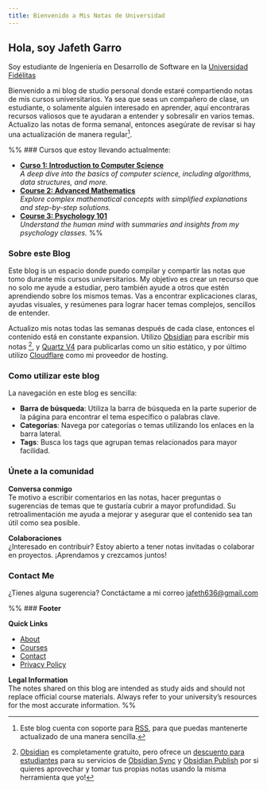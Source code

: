 ```yaml
---
title: Bienvenido a Mis Notas de Universidad
---
```


## **Hola, soy Jafeth Garro** 
Soy estudiante de Ingeniería en Desarrollo de Software en la [Universidad Fidélitas](https://ufidelitas.ac.cr/)

Bienvenido a mi blog de studio personal donde estaré compartiendo notas de mis cursos universitarios. Ya sea que seas un compañero de clase, un estudiante, o solamente alguien interesado en aprender, aquí encontraras recursos valiosos que te ayudaran a entender y sobresalir en varios temas. Actualizo las notas de forma semanal, entonces asegúrate de revisar si hay una actualización de manera regular[^1].  

[^1]: Este blog cuenta con soporte para [RSS](https://es.wikipedia.org/wiki/RSS), para que puedas mantenerte actualizado de una manera sencilla.

%% ### Cursos que estoy llevando actualmente:

- **[Curso 1: Introduction to Computer Science](#)**  
    _A deep dive into the basics of computer science, including algorithms, data structures, and more._
- **[Course 2: Advanced Mathematics](#)**  
    _Explore complex mathematical concepts with simplified explanations and step-by-step solutions._
- **[Course 3: Psychology 101](#)**  
    _Understand the human mind with summaries and insights from my psychology classes._ 
 %%


### **Sobre este Blog**

Este blog is un espacio donde puedo compilar y compartir las notas que tomo durante mis cursos universitarios. My objetivo es crear un recurso que no solo me ayude a estudiar, pero también ayude a otros que estén aprendiendo sobre los mismos temas. Vas a encontrar explicaciones claras, ayudas visuales, y resúmenes para lograr hacer temas complejos, sencillos de entender.

Actualizo mis notas todas las semanas después de cada clase, entonces el contenido está en constante expansion. Utilizo [Obsidian](https://obsidian.md/) para escribir mis notas [^2], y [Quartz V4](https://quartz.jzhao.xyz) para publicarlas como un sitio estático, y por último utilizo [Cloudflare](https://www.cloudflare.com/) como mi proveedor de hosting.

[^2]: [Obsidian](https://obsidian.md/) es completamente gratuito, pero ofrece un [descuento para estudiantes](https://help.obsidian.md/Licenses+and+payment/Education+and+non-profit+discount) para su servicios de [Obsidian Sync](https://obsidian.md/sync) y [Obsidian Publish](https://obsidian.md/publish) por si quieres aprovechar y tomar tus propias notas usando la misma herramienta que yo!

### **Como utilizar este blog**

La navegación en este blog es sencilla: 

- **Barra de búsqueda**: Utiliza la barra de búsqueda en la parte superior de la página para encontrar el tema específico o palabras clave.
- **Categorías**: Navega por categorías o temas utilizando los enlaces en la barra lateral.
- **Tags**: Busca los tags que agrupan temas relacionados para mayor facilidad.

### **Únete a la comunidad**

**Conversa conmigo**  
Te motivo a escribir comentarios en las notas, hacer preguntas o sugerencias de temas que te gustaría cubrir a mayor profundidad. Su retroalimentación me ayuda a mejorar y asegurar que el contenido sea tan útil como sea posible.

**Colaboraciones**  
¿Interesado en contribuir? Estoy abierto a tener notas invitadas o colaborar en proyectos.
 ¡Aprendamos y crezcamos juntos! 

### **Contact Me**

¿Tienes alguna sugerencia?  Conctáctame a mi correo [jafeth636@gmail.com](mailto:jafeth636@gmail.com)



%% ### **Footer**

**Quick Links**

- [About](#)
- [Courses](#)
- [Contact](#)
- [Privacy Policy](#)

**Legal Information**  
The notes shared on this blog are intended as study aids and should not replace official course materials. Always refer to your university’s resources for the most accurate information. %%

